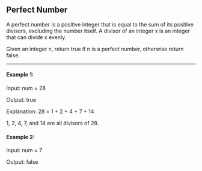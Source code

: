 ## Perfect Number

A perfect number is a positive integer that is equal to the sum of its positive divisors, excluding the number itself. A divisor of an integer x is an integer that can divide x evenly.

Given an integer n, return true if n is a perfect number, otherwise return false.

--- 


#### Example 1:

Input: num = 28

Output: true

Explanation: 28 = 1 + 2 + 4 + 7 + 14

1, 2, 4, 7, and 14 are all divisors of 28.


#### Example 2:

Input: num = 7

Output: false
